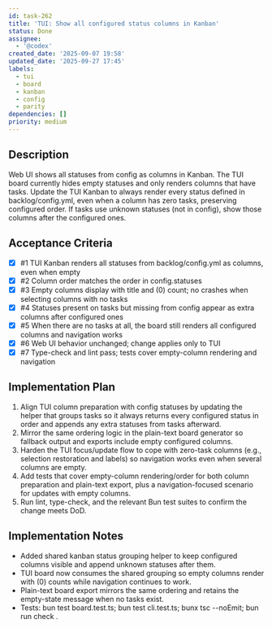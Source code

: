 ```yaml
---
id: task-262
title: 'TUI: Show all configured status columns in Kanban'
status: Done
assignee:
  - '@codex'
created_date: '2025-09-07 19:58'
updated_date: '2025-09-27 17:45'
labels:
  - tui
  - board
  - kanban
  - config
  - parity
dependencies: []
priority: medium
---
```


## Description

<!-- SECTION:DESCRIPTION:BEGIN -->
Web UI shows all statuses from config as columns in Kanban. The TUI board currently hides empty statuses and only renders columns that have tasks. Update the TUI Kanban to always render every status defined in backlog/config.yml, even when a column has zero tasks, preserving configured order. If tasks use unknown statuses (not in config), show those columns after the configured ones.
<!-- SECTION:DESCRIPTION:END -->

## Acceptance Criteria
<!-- AC:BEGIN -->
- [x] #1 TUI Kanban renders all statuses from backlog/config.yml as columns, even when empty
- [x] #2 Column order matches the order in config.statuses
- [x] #3 Empty columns display with title and (0) count; no crashes when selecting columns with no tasks
- [x] #4 Statuses present on tasks but missing from config appear as extra columns after configured ones
- [x] #5 When there are no tasks at all, the board still renders all configured columns and navigation works
- [x] #6 Web UI behavior unchanged; change applies only to TUI
- [x] #7 Type-check and lint pass; tests cover empty-column rendering and navigation
<!-- AC:END -->

## Implementation Plan

<!-- SECTION:PLAN:BEGIN -->
1. Align TUI column preparation with config statuses by updating the helper that groups tasks so it always returns every configured status in order and appends any extra statuses from tasks afterward.
2. Mirror the same ordering logic in the plain-text board generator so fallback output and exports include empty configured columns.
3. Harden the TUI focus/update flow to cope with zero-task columns (e.g., selection restoration and labels) so navigation works even when several columns are empty.
4. Add tests that cover empty-column rendering/order for both column preparation and plain-text export, plus a navigation-focused scenario for updates with empty columns.
5. Run lint, type-check, and the relevant Bun test suites to confirm the change meets DoD.
<!-- SECTION:PLAN:END -->

## Implementation Notes

<!-- SECTION:NOTES:BEGIN -->
- Added shared kanban status grouping helper to keep configured columns visible and append unknown statuses after them.
- TUI board now consumes the shared grouping so empty columns render with (0) counts while navigation continues to work.
- Plain-text board export mirrors the same ordering and retains the empty-state message when no tasks exist.
- Tests: bun test board.test.ts; bun test cli.test.ts; bunx tsc --noEmit; bun run check .
<!-- SECTION:NOTES:END -->
